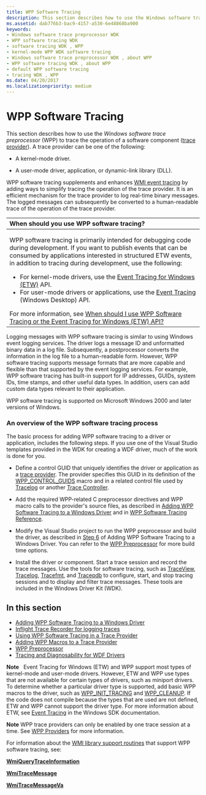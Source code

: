 ```yaml
---
title: WPP Software Tracing
description: This section describes how to use the Windows software trace preprocessor (WPP) to trace the operation of a software component trace provider.
ms.assetid: dab776b3-bac9-4157-a530-6e48868ba900
keywords:
- Windows software trace preprocessor WDK
- WPP software tracing WDK
- software tracing WDK , WPP
- kernel-mode WPP WDK software tracing
- Windows software trace preprocessor WDK , about WPP
- WPP software tracing WDK , about WPP
- default WPP software tracing
- tracing WDK , WPP
ms.date: 04/20/2017
ms.localizationpriority: medium
---
```


# WPP Software Tracing


This section describes how to use the *Windows software trace preprocessor* (WPP) to trace the operation of a software component ([trace provider](trace-provider.md)). A trace provider can be one of the following:

-   A kernel-mode driver.

-   A user-mode driver, application, or dynamic-link library (DLL).

WPP software tracing supplements and enhances [WMI event tracing](https://docs.microsoft.com/windows-hardware/drivers/kernel/wmi-event-tracing) by adding ways to simplify tracing the operation of the trace provider. It is an efficient mechanism for the trace provider to log real-time binary messages. The logged messages can subsequently be converted to a human-readable trace of the operation of the trace provider.

<table>
<colgroup>
<col width="100%" />
</colgroup>
<thead>
<tr class="header">
<th align="left">When should you use WPP software tracing?</th>
</tr>
</thead>
<tbody>
<tr class="odd">
<td align="left"><p>WPP software tracing is primarily intended for debugging code during development. If you want to publish events that can be consumed by applications interested in structured ETW events, in addition to tracing during development, use the following:</p>
<ul>
<li>For kernel-mode drivers, use the <a href="event-tracing-for-windows--etw-.md" data-raw-source="[Event Tracing for Windows (ETW)](event-tracing-for-windows--etw-.md)">Event Tracing for Windows (ETW)</a> API.</li>
<li>For user-mode drivers or applications, use the <a href="https://docs.microsoft.com/windows/desktop/ETW/event-tracing-portal" data-raw-source="[Event Tracing](https://docs.microsoft.com/windows/desktop/ETW/event-tracing-portal)">Event Tracing</a> (Windows Desktop) API.</li>
</ul>
For more information, see <a href="tools-for-software-tracing.md" data-raw-source="[When should I use WPP Software Tracing or the Event Tracing for Windows (ETW) API?](tools-for-software-tracing.md)">When should I use WPP Software Tracing or the Event Tracing for Windows (ETW) API?</a></td>
</tr>
</tbody>
</table>

 

Logging messages with WPP software tracing is similar to using Windows event logging services. The driver logs a message ID and unformatted binary data in a log file. Subsequently, a postprocessor converts the information in the log file to a human-readable form. However, WPP software tracing supports message formats that are more capable and flexible than that supported by the event logging services. For example, WPP software tracing has built-in support for IP addresses, GUIDs, system IDs, time stamps, and other useful data types. In addition, users can add custom data types relevant to their application.

WPP software tracing is supported on Microsoft Windows 2000 and later versions of Windows.

### An overview of the WPP software tracing process

The basic process for adding WPP software tracing to a driver or application, includes the following steps. If you use one of the Visual Studio templates provided in the WDK for creating a WDF driver, much of the work is done for you.

-   Define a control GUID that uniquely identifies the driver or application as a [trace provider](trace-provider.md). The provider specifies this GUID in its definition of the [WPP\_CONTROL\_GUIDS](https://docs.microsoft.com/previous-versions/windows/hardware/previsioning-framework/ff556186(v=vs.85)) macro and in a related control file used by [Tracelog](tracelog.md) or another [Trace Controller](trace-controller.md).

-   Add the required WPP-related C preprocessor directives and WPP macro calls to the provider's source files, as described in [Adding WPP Software Tracing to a Windows Driver](adding-wpp-software-tracing-to-a-windows-driver.md) and in [WPP Software Tracing Reference](https://docs.microsoft.com/previous-versions/windows/hardware/previsioning-framework/ff556205(v=vs.85)).

-   Modify the Visual Studio project to run the WPP preprocessor and build the driver, as described in [Step 6](adding-wpp-software-tracing-to-a-windows-driver.md#step-6-modify-the-visual-studio-project-to-run-the-wpp-preprocessor-and-build-the-solution) of Adding WPP Software Tracing to a Windows Driver. You can refer to the [WPP Preprocessor](wpp-preprocessor.md) for more build time options.

-   Install the driver or component. Start a trace session and record the trace messages. Use the tools for software tracing, such as [TraceView](traceview.md), [Tracelog](tracelog.md), [Tracefmt](tracefmt.md), and [Tracepdb](tracepdb.md) to configure, start, and stop tracing sessions and to display and filter trace messages. These tools are included in the Windows Driver Kit (WDK).

## In this section


-   [Adding WPP Software Tracing to a Windows Driver](adding-wpp-software-tracing-to-a-windows-driver.md)
-   [Inflight Trace Recorder for logging traces](using-wpp-recorder.md)
-   [Using WPP Software Tracing in a Trace Provider](using-wpp-software-tracing-in-a-trace-provider.md)
-   [Adding WPP Macros to a Trace Provider](adding-wpp-macros-to-a-trace-provider.md)
-   [WPP Preprocessor](wpp-preprocessor.md)
-   [Tracing and Diagnosability for WDF Drivers](tracing-and-diagnosability-for-wdf-drivers.md)

**Note**   Event Tracing for Windows (ETW) and WPP support most types of kernel-mode and user-mode drivers. However, ETW and WPP use types that are not available for certain types of drivers, such as miniport drivers. To determine whether a particular driver type is supported, add basic WPP macros to the driver, such as [WPP\_INIT\_TRACING](https://docs.microsoft.com/previous-versions/windows/hardware/previsioning-framework/ff556191(v=vs.85)) and [WPP\_CLEANUP](https://docs.microsoft.com/previous-versions/windows/hardware/previsioning-framework/ff556179(v=vs.85)). If the code does not compile because the types that are used are not defined, ETW and WPP cannot support the driver type.
For more information about ETW, see [Event Tracing](https://go.microsoft.com/fwlink/p/?linkid=179202) in the Windows SDK documentation.

**Note** WPP trace providers can only be enabled by one trace session at a time. See [WPP Providers](https://docs.microsoft.com/windows/desktop/ETW/about-event-tracing#providers) for more information.

For information about the [WMI library support routines](https://docs.microsoft.com/windows-hardware/drivers/ddi/index) that support WPP software tracing, see:

[**WmiQueryTraceInformation**](https://docs.microsoft.com/windows-hardware/drivers/ddi/wdm/nf-wdm-wmiquerytraceinformation)

[**WmiTraceMessage**](https://docs.microsoft.com/windows-hardware/drivers/ddi/wdm/nf-wdm-wmitracemessage)

[**WmiTraceMessageVa**](https://docs.microsoft.com/windows-hardware/drivers/ddi/wdm/nf-wdm-wmitracemessageva)

 

 





